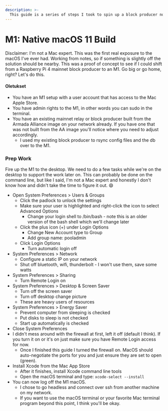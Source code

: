 ```yaml
---
description: >-
  This guide is a series of steps I took to spin up a block producer node on the M1 apple silicon using the native macOS 11 Big Sur. No VMs, just pure Apple. Brought to you by @eastpiada
---
```


# M1: Native macOS 11 Build

Disclaimer: I'm not a Mac expert. This was the first real exposure to the macOS I've ever had. Working from notes, so if something is slightly off the solution should be nearby. This was a proof of concept to see if I could shift from a Raspberry Pi 4 mainnet block producer to an M1. Go big or go home, right? Let's do this.

#### Oletukset

* You have an M1 setup with a user account that has access to the Mac Apple Store.
* You have admin rights to the M1, in other words you can sudo in the terminal.
* You have an existing mainnet relay or block producer built from the Armada Alliance image on your network already. If you have one that was not built from the AA image you'll notice where you need to adjust accordingly.
  * I used my existing block producer to rsync config files and the db over to the M1.

### Prep Work

Fire up the M1 to the desktop. We need to do a few tasks while we're on the desktop to support the work later on. This can probably be done on the command line, but like I said, I'm not a Mac expert and honestly I don't know how and didn't take the time to figure it out. :smile:

* Open System Preferences > Users & Groups
  * Click the padlock to unlock the settings
  * Make sure your user is highlighted and right-click the icon to select Advanced Options
    * Change your login shell to /bin/bash - note this is an older version of the bash shell which we'll change later
  * Click the plus icon (+) under Login Options
    * Change New Account type to Group
    * Add group name:  pooladmin
  * Click Login Options
    * Turn automatic login off
* System Preferences > Network
  * Configure a static IP on your network
  * Shut off bluetooth, wifi, thunderbolt - I won't use them, save some watts
* System Preferences > Sharing
  * Turn Remote Login on
* System Preferences > Desktop & Screen Saver
  * Turn off the screen saver
  * Turn off desktop change picture
  * These are heavy users of resources
* System Preferences > Energy Saver
  * Prevent computer from sleeping is checked
  * Put disks to sleep is not checked
  * Start up automatically is checked
* Close System Preferences
* I didn't mess around with the firewall at first, left it off (default I think). If you turn it on or it's on just make sure you have Remote Login access for now.
  * Once I finished this guide I turned the firewall on. MacOS should auto-negotiate the ports for you and just ensure they are set to open (green).
* Install Xcode from the Mac App Store
  * After it finishes, install Xcode command line tools
  * Open the macOS terminal and type:  `xcode-select --install`
* You can now log off the M1 macOS.
  * I chose to go headless and connect over ssh from another machine on my network.
  * If you want to use the macOS terminal or your favorite Mac terminal program beyond this point, I think you'll be okay.

